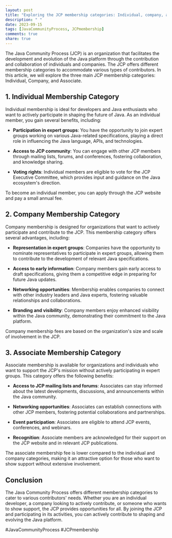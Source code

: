 ```yaml
---
layout: post
title: "Exploring the JCP membership categories: Individual, company, and associate"
description: " "
date: 2023-09-15
tags: [JavaCommunityProcess, JCPmembership]
comments: true
share: true
---
```


The Java Community Process (JCP) is an organization that facilitates the development and evolution of the Java platform through the contribution and collaboration of individuals and companies. The JCP offers different membership categories to accommodate various types of contributors. In this article, we will explore the three main JCP membership categories: Individual, Company, and Associate.

## 1. Individual Membership Category

Individual membership is ideal for developers and Java enthusiasts who want to actively participate in shaping the future of Java. As an individual member, you gain several benefits, including:

- **Participation in expert groups**: You have the opportunity to join expert groups working on various Java-related specifications, playing a direct role in influencing the Java language, APIs, and technologies.

- **Access to JCP community**: You can engage with other JCP members through mailing lists, forums, and conferences, fostering collaboration, and knowledge sharing.

- **Voting rights**: Individual members are eligible to vote for the JCP Executive Committee, which provides input and guidance on the Java ecosystem's direction.

To become an individual member, you can apply through the JCP website and pay a small annual fee.

## 2. Company Membership Category

Company membership is designed for organizations that want to actively participate and contribute to the JCP. This membership category offers several advantages, including:

- **Representation in expert groups**: Companies have the opportunity to nominate representatives to participate in expert groups, allowing them to contribute to the development of relevant Java specifications.

- **Access to early information**: Company members gain early access to draft specifications, giving them a competitive edge in preparing for future Java updates.

- **Networking opportunities**: Membership enables companies to connect with other industry leaders and Java experts, fostering valuable relationships and collaborations.

- **Branding and visibility**: Company members enjoy enhanced visibility within the Java community, demonstrating their commitment to the Java platform.

Company membership fees are based on the organization's size and scale of involvement in the JCP.

## 3. Associate Membership Category

Associate membership is available for organizations and individuals who want to support the JCP's mission without actively participating in expert groups. This category offers the following benefits:

- **Access to JCP mailing lists and forums**: Associates can stay informed about the latest developments, discussions, and announcements within the Java community.

- **Networking opportunities**: Associates can establish connections with other JCP members, fostering potential collaborations and partnerships.

- **Event participation**: Associates are eligible to attend JCP events, conferences, and webinars.

- **Recognition**: Associate members are acknowledged for their support on the JCP website and in relevant JCP publications.

The associate membership fee is lower compared to the individual and company categories, making it an attractive option for those who want to show support without extensive involvement.

## Conclusion

The Java Community Process offers different membership categories to cater to various contributors' needs. Whether you are an individual developer, a company looking to actively contribute, or someone who wants to show support, the JCP provides opportunities for all. By joining the JCP and participating in its activities, you can actively contribute to shaping and evolving the Java platform.

#JavaCommunityProcess #JCPmembership